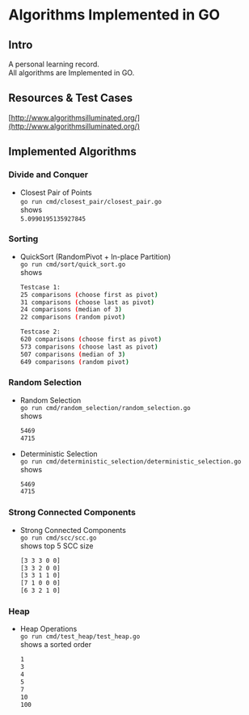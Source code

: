 # Algorithms Implemented in GO
## Intro
A personal learning record.  
All algorithms are Implemented in GO.

## Resources & Test Cases
[http://www.algorithmsilluminated.org/](http://www.algorithmsilluminated.org/)

## Implemented Algorithms
### Divide and Conquer
- Closest Pair of Points  
    `go run cmd/closest_pair/closest_pair.go`  
    shows  
    `5.0990195135927845`

### Sorting
- QuickSort (RandomPivot + In-place Partition)  
    `go run cmd/sort/quick_sort.go`  
    shows  
    ```bash
    Testcase 1:
    25 comparisons (choose first as pivot)
    31 comparisons (choose last as pivot)
    24 comparisons (median of 3)
    22 comparisons (random pivot)

    Testcase 2:
    620 comparisons (choose first as pivot)
    573 comparisons (choose last as pivot)
    507 comparisons (median of 3)
    649 comparisons (random pivot)
    ```

### Random Selection
- Random Selection  
    `go run cmd/random_selection/random_selection.go`  
    shows  
    ```bash
    5469
    4715
    ```
- Deterministic Selection  
    `go run cmd/deterministic_selection/deterministic_selection.go`  
    shows  
    ```bash
    5469
    4715
    ```

### Strong Connected Components
- Strong Connected Components  
    `go run cmd/scc/scc.go`  
    shows top 5 SCC size  
    ```bash
    [3 3 3 0 0]
    [3 3 2 0 0]
    [3 3 1 1 0]
    [7 1 0 0 0]
    [6 3 2 1 0]
    ```

### Heap
- Heap Operations  
    `go run cmd/test_heap/test_heap.go`  
    shows a sorted order  
    ```bash
    1
    3
    4
    5
    7
    10
    100
    ```
